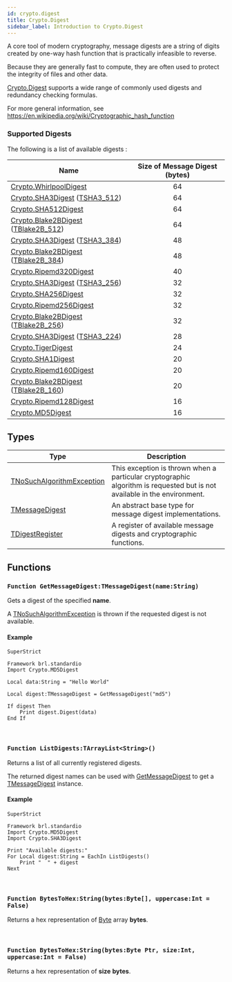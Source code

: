 ```yaml
---
id: crypto.digest
title: Crypto.Digest
sidebar_label: Introduction to Crypto.Digest
---
```



A core tool of modern cryptography, message digests are a string of digits created by one-way hash function that is practically infeasible to reverse.

Because they are generally fast to compute, they are often used to protect the integrity of files and other data.

[Crypto.Digest](../crypto/crypto_digest.md) supports a wide range of commonly used digests and redundancy checking formulas.

For more general information, see <https://en.wikipedia.org/wiki/Cryptographic_hash_function>

### Supported Digests

The following is a list of available digests :

| Name | Size of Message Digest (bytes) |
|---|:---:|
| [Crypto.WhirlpoolDigest](../crypto/crypto_whirlpooldigest.md)           | 64 |
| [Crypto.SHA3Digest](../crypto/crypto_sha3digest.md) ([TSHA3_512])  | 64 |
| [Crypto.SHA512Digest](../crypto/crypto_sha512digest.md)              | 64 |
| [Crypto.Blake2BDigest](../crypto/crypto_blake2bdigest.md) ([TBlake2B_512])  | 64 |
| [Crypto.SHA3Digest](../crypto/crypto_sha3digest.md) ([TSHA3_384])  | 48 |
| [Crypto.Blake2BDigest](../crypto/crypto_blake2bdigest.md) ([TBlake2B_384])  | 48 |
| [Crypto.Ripemd320Digest](../crypto/crypto_ripemd320digest.md)           | 40 |
| [Crypto.SHA3Digest](../crypto/crypto_sha3digest.md) ([TSHA3_256])  | 32 |
| [Crypto.SHA256Digest](../crypto/crypto_sha256digest.md)              | 32 |
| [Crypto.Ripemd256Digest](../crypto/crypto_ripemd256digest.md)           | 32 |
| [Crypto.Blake2BDigest](../crypto/crypto_blake2bdigest.md) ([TBlake2B_256])  | 32 |
| [Crypto.SHA3Digest](../crypto/crypto_sha3digest.md) ([TSHA3_224])  | 28 |
| [Crypto.TigerDigest](../crypto/crypto_tigerdigest.md)               | 24 |
| [Crypto.SHA1Digest](../crypto/crypto_sha1digest.md)                | 20 |
| [Crypto.Ripemd160Digest](../crypto/crypto_ripemd160digest.md)           | 20 |
| [Crypto.Blake2BDigest](../crypto/crypto_blake2bdigest.md) ([TBlake2B_160])  | 20 |
| [Crypto.Ripemd128Digest](../crypto/crypto_ripemd128digest.md)           | 16 |
| [Crypto.MD5Digest](../crypto/crypto_md5digest.md)                 | 16 |

[TSHA3_512]: ../crypto.sha3digest/tsha3_512
[TSHA3_384]: ../crypto.sha3digest/tsha3_384
[TSHA3_256]: ../crypto.sha3digest/tsha3_256
[TSHA3_224]: ../crypto.sha3digest/tsha3_224
[TBlake2B_512]: ../crypto.blake2bdigest/tblake2b_512
[TBlake2B_384]: ../crypto.blake2bdigest/tblake2b_384
[TBlake2B_256]: ../crypto.blake2bdigest/tblake2b_256
[TBlake2B_160]: ../crypto.blake2bdigest/tblake2b_160


## Types
| Type | Description |
|---|---|
| [TNoSuchAlgorithmException](../../crypto/crypto.digest/tnosuchalgorithmexception) | This exception is thrown when a particular cryptographic algorithm is requested but is not available in the environment. |
| [TMessageDigest](../../crypto/crypto.digest/tmessagedigest) | An abstract base type for message digest implementations. |
| [TDigestRegister](../../crypto/crypto.digest/tdigestregister) | A register of available message digests and cryptographic functions. |

## Functions

### `Function GetMessageDigest:TMessageDigest(name:String)`

Gets a digest of the specified <b>name</b>.

A [TNoSuchAlgorithmException](../../crypto/crypto.digest/tnosuchalgorithmexception) is thrown if the requested digest is not available.


#### Example
```blitzmax
SuperStrict

Framework brl.standardio
Import Crypto.MD5Digest

Local data:String = "Hello World"

Local digest:TMessageDigest = GetMessageDigest("md5")

If digest Then
	Print digest.Digest(data)
End If
```
<br/>

### `Function ListDigests:TArrayList<String>()`

Returns a list of all currently registered digests.

The returned digest names can be used with [GetMessageDigest](../../crypto/crypto.digest/#function-getmessagedigesttmessagedigestnamestring) to get a [TMessageDigest](../../crypto/crypto.digest/tmessagedigest) instance.


#### Example
```blitzmax
SuperStrict

Framework brl.standardio
Import Crypto.MD5Digest
Import Crypto.SHA3Digest

Print "Available digests:"
For Local digest:String = EachIn ListDigests()
	Print "  " + digest
Next
```
<br/>

### `Function BytesToHex:String(bytes:Byte[], uppercase:Int = False)`

Returns a hex representation of [Byte](../../brl/brl.blitz/#byte) array <b>bytes</b>.

<br/>

### `Function BytesToHex:String(bytes:Byte Ptr, size:Int, uppercase:Int = False)`

Returns a hex representation of <b>size</b> <b>bytes</b>.

<br/>

